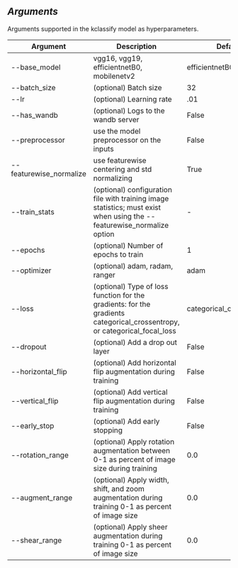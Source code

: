 ## *Arguments* 
             
Arguments supported in the kclassify model as hyperparameters.
      
| Argument                | Description                                                                                                             | Default                  |
|-------------------------|-------------------------------------------------------------------------------------------------------------------------|--------------------------|
| --base_model            | vgg16, vgg19, efficientnetB0, mobilenetv2                                                                               | efficientnetB0           |
| --batch_size            | (optional)  Batch size                                                                                                  | 32                       |
| --lr                    | (optional)  Learning rate                                                                                               | .01                      |
| --has_wandb             | (optional)  Logs to the wandb server                                                                                    | False                    |
| --preprocessor          | use the model preprocessor on the inputs                                                                                | False                    |
| --featurewise_normalize | use featurewise centering and std normalizing                                                                           | True                     |
| --train_stats           | (optional) configuration file with training image statistics; must exist when using the --featurewise_normalize option  | -                        |
| --epochs                | (optional)  Number of epochs to train                                                                                   | 1                        |
| --optimizer             | (optional)  adam, radam, ranger                                                                                         | adam                     |
| --loss                  | (optional)  Type of loss function for the gradients: for the gradients categorical_crossentropy, or categorical_focal_loss | categorical_crossentropy |
| --dropout               | (optional) Add a drop out layer                                                                                         | False                    |
| --horizontal_flip       | (optional) Add horizontal flip augmentation during training                                                             | False                    |
| --vertical_flip         | (optional) Add vertical flip augmentation during training                                                               | False                    |
| --early_stop            | (optional) Add early stopping                                                                                           | False                    |
| --rotation_range        | (optional) Apply rotation augmentation between 0-1 as percent of image size during training                             | 0.0                      |
| --augment_range         | (optional) Apply width, shift, and zoom augmentation during training 0-1 as percent of image size                       | 0.0                      |
| --shear_range           | (optional) Apply sheer augmentation during training 0-1 as percent of image size                                        | 0.0                      |
 